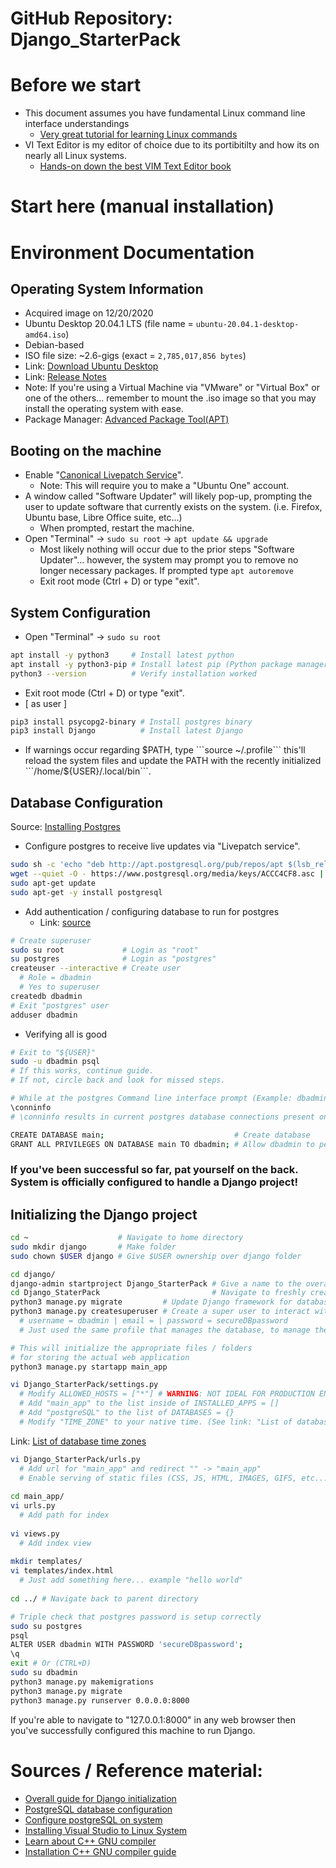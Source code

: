 # GitHub Repository: Django_StarterPack

# Before we start
* This document assumes you have fundamental Linux command line interface understandings
  * [Very great tutorial for learning Linux commands](https://linuxjourney.com/)
* VI Text Editor is my editor of choice due to its portibitilty and how its on nearly all Linux systems.
  * [Hands-on down the best VIM Text Editor book](https://www.amazon.com/Mastering-Vim-Quickly-WTF-time/dp/1983325740)

# Start here (manual installation)

# Environment Documentation

## Operating System Information
* Acquired image on 12/20/2020
* Ubuntu Desktop 20.04.1 LTS (file name = ```ubuntu-20.04.1-desktop-amd64.iso```)
* Debian-based
* ISO file size: ~2.6-gigs (exact = ```2,785,017,856 bytes```)
* Link: [Download Ubuntu Desktop](https://ubuntu.com/download/desktop)
* Link: [Release Notes](https://wiki.ubuntu.com/FocalFossa/ReleaseNotes)
* Note: If you're using a Virtual Machine via "VMware" or "Virtual Box" or one of the others... remember to mount the .iso image so that you may install the operating system with ease.
* Package Manager: [Advanced Package Tool(APT)](https://ubuntu.com/server/docs/package-management)

## Booting on the machine
* Enable "[Canonical Livepatch Service](https://ubuntu.com/security/livepatch)".
  * Note: This will require you to make a "Ubuntu One" account.
* A window called "Software Updater" will likely pop-up, prompting the user to update software that currently exists on the system. (i.e. Firefox, Ubuntu base, Libre Office suite, etc...)
  * When prompted, restart the machine.
* Open "Terminal" -> ```sudo su root``` -> ```apt update && upgrade```
  * Most likely nothing will occur due to the prior steps "Software Updater"... however, the system may prompt you to remove no longer necessary packages. If prompted type ```apt autoremove```
  * Exit root mode (Ctrl + D) or type "exit".

## System Configuration
* Open "Terminal" -> ```sudo su root```
```bash
apt install -y python3     # Install latest python
apt install -y python3-pip # Install latest pip (Python package manager)
python3 --version          # Verify installation worked
```  
  * Exit root mode (Ctrl + D) or type "exit".
* [ as user ]
```bash
pip3 install psycopg2-binary # Install postgres binary
pip3 install Django          # Install latest Django
```
  * If warnings occur regarding $PATH, type ```source ~/.profile``` this'll reload the system files and update the PATH with the recently initialized ```/home/${USER}/.local/bin```.

## Database Configuration
Source: [Installing Postgres](https://www.postgresql.org/download/linux/ubuntu/)
* Configure postgres to receive live updates via "Livepatch service".
```bash
sudo sh -c 'echo "deb http://apt.postgresql.org/pub/repos/apt $(lsb_release -cs)-pgdg main" > /etc/apt/sources.list.d/pgdg.list'
wget --quiet -O - https://www.postgresql.org/media/keys/ACCC4CF8.asc | sudo apt-key add -
sudo apt-get update
sudo apt-get -y install postgresql
```
* Add authentication / configuring database to run for postgres
  * Link: [source](https://www.digitalocean.com/community/tutorials/how-to-install-postgresql-on-ubuntu-20-04-quickstart)
```bash
# Create superuser
sudo su root             # Login as "root"
su postgres              # Login as "postgres"
createuser --interactive # Create user 
  # Role = dbadmin
  # Yes to superuser
createdb dbadmin
# Exit "postgres" user
adduser dbadmin
```
* Verifying all is good
```bash
# Exit to "${USER}"
sudo -u dbadmin psql
# If this works, continue guide.
# If not, circle back and look for missed steps.

# While at the postgres Command line interface prompt (Example: dbadmin=#)
\conninfo
# \conninfo results in current postgres database connections present on the system.

CREATE DATABASE main;                             # Create database
GRANT ALL PRIVILEGES ON DATABASE main TO dbadmin; # Allow dbadmin to perform all database admin functions.
```
### If you've been successful so far, pat yourself on the back. System is officially configured to handle a Django project!

## Initializing the Django project
```bash
cd ~                    # Navigate to home directory
sudo mkdir django       # Make folder
sudo chown $USER django # Give $USER ownership over django folder

cd django/
django-admin startproject Django_StarterPack # Give a name to the overall application
cd Django_StaterPack                         # Navigate to freshly created application folder
python3 manage.py migrate         # Update Django framework for database models
python3 manage.py createsuperuser # Create a super user to interact with Django
  # username = dbadmin | email = | password = secureDBpassword
  # Just used the same profile that manages the database, to manage the Django framework

# This will initialize the appropriate files / folders
# for storing the actual web application
python3 manage.py startapp main_app

vi Django_StarterPack/settings.py
  # Modify ALLOWED_HOSTS = ["*"] # WARNING: NOT IDEAL FOR PRODUCTION ENVIRONMENT
  # Add "main_app" to the list inside of INSTALLED_APPS = []
  # Add "postgreSQL" to the list of DATABASES = {}
  # Modify "TIME_ZONE" to your native time. (See link: "List of database time zones")
```
Link: [List of database time zones](https://en.wikipedia.org/wiki/List_of_tz_database_time_zones)
```bash
vi Django_StarterPack/urls.py
  # Add url for "main_app" and redirect "" -> "main_app"
  # Enable serving of static files (CSS, JS, HTML, IMAGES, GIFS, etc...)
  
cd main_app/
vi urls.py
  # Add path for index
  
vi views.py
  # Add index view
  
mkdir templates/
vi templates/index.html
  # Just add something here... example "hello world"
  
cd ../ # Navigate back to parent directory
```
```bash
# Triple check that postgres password is setup correctly
sudo su postgres
psql
ALTER USER dbadmin WITH PASSWORD 'secureDBpassword';
\q
exit # Or (CTRL+D)
sudo su dbadmin
python3 manage.py makemigrations
python3 manage.py migrate
python3 manage.py runserver 0.0.0.0:8000
```
If you're able to navigate to "127.0.0.1:8000" in any web browser then you've successfully configured this machine to run Django.

# Sources / Reference material:
* [Overall guide for Django initialization](https://developer.mozilla.org/en-US/docs/Learn/Server-side/Django/Tutorial_local_library_website)
* [PostgreSQL database configuration](https://docs.djangoproject.com/en/2.0/ref/settings/#databases)
* [Configure postgreSQL on system](https://www.cyberciti.biz/faq/howto-add-postgresql-user-account/)
* [Installing Visual Studio to Linux System](https://code.visualstudio.com/docs/setup/linux#_rhel-fedora-and-centos-based-distributions)
* [Learn about C++ GNU compiler](https://www.tutorialspoint.com/How-to-Install-Cplusplus-Compiler-on-Linux)
* [Installation C++ GNU compiler guide](https://gcc.gnu.org/install/)
